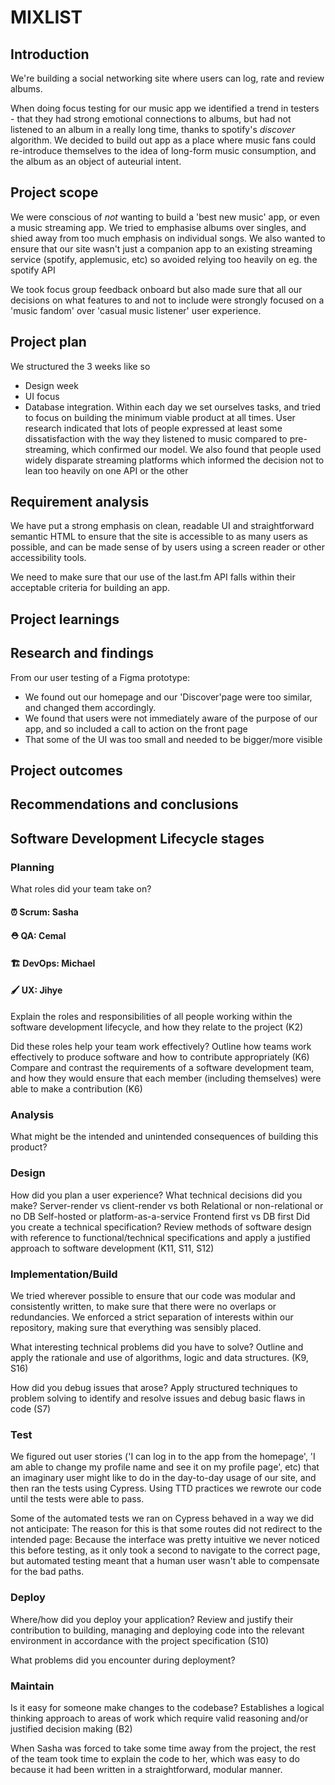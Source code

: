 # MIXLIST

## Introduction

<!-- What are you building? -->

We're building a social networking site where users can log, rate and review albums.

<!-- Why are you building it? -->

When doing focus testing for our music app we identified a trend in testers - that they had strong emotional connections to albums, but had not listened to an album in a really long time, thanks to spotify's _discover_ algorithm. We decided to build out app as a place where music fans could re-introduce themselves to the idea of long-form music consumption, and the album as an object of auteurial intent.

## Project scope

<!-- What are you not building? -->

We were conscious of _not_ wanting to build a 'best new music' app, or even a music streaming app. We tried to emphasise albums over singles, and shied away from too much emphasis on individual songs. We also wanted to ensure that our site wasn't just a companion app to an existing streaming service (spotify, applemusic, etc) so avoided relying too heavily on eg. the spotify API

<!-- How did you decide what features were important? -->

We took focus group feedback onboard but also made sure that all our decisions on what features to and not to include were strongly focused on a 'music fandom' over 'casual music listener' user experience.

## Project plan

We structured the 3 weeks like so

- Design week
- UI focus
- Database integration.
  Within each day we set ourselves tasks, and tried to focus on building the minimum viable product at all times.
  User research indicated that lots of people expressed at least some dissatisfaction with the way they listened to music compared to pre-streaming, which confirmed our model. We also found that people used widely disparate streaming platforms which informed the decision not to lean too heavily on one API or the other

## Requirement analysis

<!-- How will you ensure your project is accessible to as many users as possible? -->

We have put a strong emphasis on clean, readable UI and straightforward semantic HTML to ensure that the site is accessible to as many users as possible, and can be made sense of by users using a screen reader or other accessibility tools.

<!-- Are there any legal or regulatory requirements you should consider? --> We need to make sure that our use of the last.fm API falls within their acceptable criteria for building an app.

## Project learnings

<!-- Did your team work effectively? -->

<!-- What would you do differently next time? -->

## Research and findings

<!-- What did you find out from user testing? -->

From our user testing of a Figma prototype:

- We found out our homepage and our 'Discover'page were too similar, and changed them accordingly.
- We found that users were not immediately aware of the purpose of our app, and so included a call to action on the front page
- That some of the UI was too small and needed to be bigger/more visible

## Project outcomes

<!-- Were your assumptions right or wrong? -->

## Recommendations and conclusions

<!-- What features would you prioritise to build next? -->
<!-- Was the project a success? -->

## Software Development Lifecycle stages

### Planning

What roles did your team take on?

#### ⏰ Scrum: Sasha

#### ⛑ QA: Cemal

#### 🏗 DevOps: Michael

#### 🖌 UX: Jihye

Explain the roles and responsibilities of all people working within the software development lifecycle, and how they relate to the project (K2)

Did these roles help your team work effectively?
Outline how teams work effectively to produce software and how to contribute appropriately (K6)
Compare and contrast the requirements of a software development team, and how they would ensure that each member (including themselves) were able to make a contribution (K6)

### Analysis

What might be the intended and unintended consequences of building this product?

### Design

How did you plan a user experience?
What technical decisions did you make?
Server-render vs client-render vs both
Relational or non-relational or no DB
Self-hosted or platform-as-a-service
Frontend first vs DB first
Did you create a technical specification?
Review methods of software design with reference to functional/technical specifications and apply a justified approach to software development (K11, S11, S12)

### Implementation/Build

<!-- How did you ensure your code was good?
Create logical and maintainable code to deliver project outcomes, explaining their choice of approach. (S1) -->

We tried wherever possible to ensure that our code was modular and consistently written, to make sure that there were no overlaps or redundancies. We enforced a strict separation of interests within our repository, making sure that everything was sensibly placed.

What interesting technical problems did you have to solve?
Outline and apply the rationale and use of algorithms, logic and data structures. (K9, S16)

How did you debug issues that arose?
Apply structured techniques to problem solving to identify and resolve issues and debug basic flaws in code (S7)

### Test

<!-- How did you verify your project worked correctly?
Identify and create test scenarios which satisfy the project specification (S6) -->

We figured out user stories ('I can log in to the app from the homepage', 'I am able to change my profile name and see it on my profile page', etc) that an imaginary user might like to do in the day-to-day usage of our site, and then ran the tests using Cypress. Using TTD practices we rewrote our code until the tests were able to pass.

<!-- Did writing automated tests catch any bugs?
Analyse unit testing results and review the outcomes, correcting errors. (S4) -->

Some of the automated tests we ran on Cypress behaved in a way we did not anticipate: The reason for this is that some routes did not redirect to the intended page: Because the interface was pretty intuitive we never noticed this before testing, as it only took a second to navigate to the correct page, but automated testing meant that a human user wasn't able to compensate for the bad paths.

### Deploy

Where/how did you deploy your application?
Review and justify their contribution to building, managing and deploying code into the relevant environment in accordance with the project specification (S10)

What problems did you encounter during deployment?

### Maintain

Is it easy for someone make changes to the codebase?
Establishes a logical thinking approach to areas of work which require valid reasoning and/or justified decision making (B2)

<!-- Could a new person quickly be onboarded to contribute?
Describes how they have maintained a productive, professional and secure working environment throughout the project activity (B3) -->

When Sasha was forced to take some time away from the project, the rest of the team took time to explain the code to her, which was easy to do because it had been written in a straightforward, modular manner.
